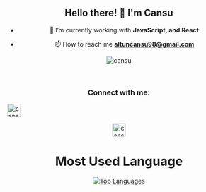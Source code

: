 <h2 align="center">Hello there! 🚀 I'm Cansu</h1>
<div align="center">

- 🌱 I’m currently working with **JavaScript, and React**

- 📫 How to reach me **altuncansu98@gmail.com**

![cansu](https://user-images.githubusercontent.com/56805734/174457286-587d081b-d8f4-4970-9f32-2b3b9d25169f.jpeg)



<br>

<h3 align="center">Connect with me:</h3>
<p align="left">
<a href="https://www.linkedin.com/in/cansualtun/" target="blank" rel=”noopener”><img align="center" src="https://velanovascular.com/wp-content/uploads/2020/06/LinkedIn.png" alt="cansuAltun" height="30" width="30" /></a>
 
  <a href="https://twitter.com/cansualtunn" target="blank" rel=”noopener”><img align="center" src="https://upload.wikimedia.org/wikipedia/commons/thumb/4/4f/Twitter-logo.svg/768px-Twitter-logo.svg.png" alt="cansuAltun" height="30" width="30" /></a>
<br>
<h1>Most Used Language</h1> 
<a href="https://github.com/Cansualtun" align="left"><img src="https://github-readme-stats.vercel.app/api/top-langs/?username=Cansualtun&langs_count=10&title_color=0891b2&text_color=14b8a6&icon_color=0891b2&bg_color=0f172a&hide_border=true&locale=en&custom_title=Top%20%Languages" alt="Top Languages" /></a>
</div>
